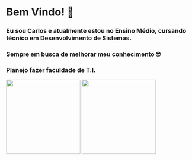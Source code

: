 # Bem Vindo! 🙂
### Eu sou Carlos e atualmente estou no Ensino Médio, cursando técnico em Desenvolvimento de Sistemas.
### Sempre em busca de melhorar meu conhecimento &#129299;
### Planejo fazer faculdade de T.I.

 <img height="200" src="https://cdn.jsdelivr.net/gh/devicons/devicon@latest/icons/dot-net/dot-net-original-wordmark.svg" />
 <img height="200" src="https://cdn.jsdelivr.net/gh/devicons/devicon@latest/icons/github/github-original-wordmark.svg" />
          
